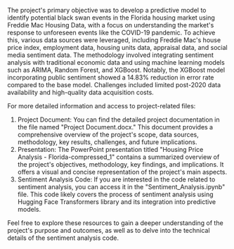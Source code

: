 The project's primary objective was to develop a predictive model to identify potential black swan events in the Florida housing market using Freddie Mac Housing Data, with a focus on understanding the market's response to unforeseen events like the COVID-19 pandemic. To achieve this, various data sources were leveraged, including Freddie Mac's house price index, employment data, housing units data, appraisal data, and social media sentiment data. The methodology involved integrating sentiment analysis with traditional economic data and using machine learning models such as ARIMA, Random Forest, and XGBoost. Notably, the XGBoost model incorporating public sentiment showed a 14.83% reduction in error rate compared to the base model. Challenges included limited post-2020 data availability and high-quality data acquisition costs.

For more detailed information and access to project-related files:

1. Project Document: You can find the detailed project documentation in the file named "Project Document.docx." This document provides a comprehensive overview of the project's scope, data sources, methodology, key results, challenges, and future implications.
2. Presentation: The PowerPoint presentation titled "Housing Price Analysis - Florida-compressed_1" contains a summarized overview of the project's objectives, methodology, key findings, and implications. It offers a visual and concise representation of the project's main aspects.
3. Sentiment Analysis Code: If you are interested in the code related to sentiment analysis, you can access it in the "Sentiment_Analysis.ipynb" file. This code likely covers the process of sentiment analysis using Hugging Face Transformers library and its integration into predictive models.

Feel free to explore these resources to gain a deeper understanding of the project's purpose and outcomes, as well as to delve into the technical details of the sentiment analysis code.
